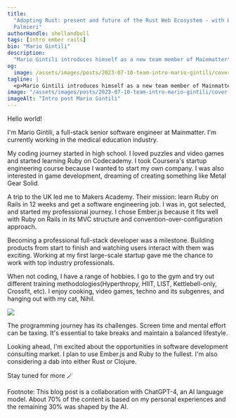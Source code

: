 ```yaml
---
title:
  "Adopting Rust: present and future of the Rust Web Ecosystem - with Luca
  Palmieri"
authorHandle: shellandbull
tags: [intro ember rails]
bio: "Mario Gintili"
description:
  "Mario Gintili introduces himself as a new team member of Mainmatter"
og:
  image: /assets/images/posts/2023-07-10-team-intro-mario-gintili/cover.jpg
tagline: |
  <p>Mario Gintili introduces himself as a new team member of Mainmatter. Having worked with Ember.js and Ruby on Rails</p>
image: "/assets/images/posts/2023-07-10-team-intro-mario-gintili/cover.jpg"
imageAlt: "Intro post Mario Gintili"
---
```


Hello world!

I'm Mario Gintili, a full-stack senior software engineer at Mainmatter. I'm
currently working in the medical education industry.

My coding journey started in high school. I loved puzzles and video games and
started learning Ruby on Codecademy. I took Coursera's startup engineering
course because I wanted to start my own company. I was also interested in game
development, dreaming of creating something like Metal Gear Solid.

A trip to the UK led me to Makers Academy. Their mission: learn Ruby on Rails in
12 weeks and get a software engineering job. I was in, got selected, and started
my professional journey. I chose Ember.js because it fits well with Ruby on
Rails in its MVC structure and convention-over-configuration approach.

Becoming a professional full-stack developer was a milestone. Building products
from start to finish and watching users interact with them was exciting. Working
at my first large-scale startup gave me the chance to work with top industry
professionals.

When not coding, I have a range of hobbies. I go to the gym and try out
different training methodologies(Hyperthropy, HIIT, LIST, Kettlebell-only,
Crossfit, etc). I enjoy cooking, video games, techno and its subgenres, and
hanging out with my cat, Nihil.

![](/assets/images/posts/2023-07-10-team-intro-mario-gintili/nihil.jpg)

The programming journey has its challenges. Screen time and mental effort can be
taxing. It's essential to take breaks and maintain a balanced lifestyle.

Looking ahead, I'm excited about the opportunities in software development
consulting market. I plan to use Ember.js and Ruby to the fullest. I'm also
considering a dab into either Rust or Clojure.

Stay tuned for more 🪄

Footnote: This blog post is a collaboration with ChatGPT-4, an AI language
model. About 70% of the content is based on my personal experiences and the
remaining 30% was shaped by the AI.
